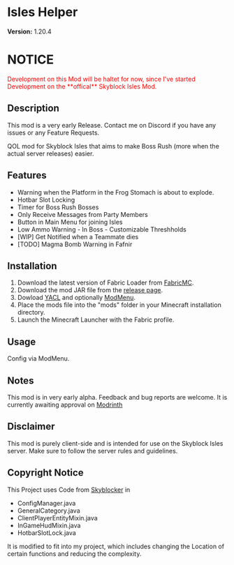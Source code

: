 # Isles Helper

**Version:** 1.20.4

# NOTICE
<p style="color:red;"> Development on this Mod will be haltet for now, since I've started Development on the **offical** Skyblock Isles Mod. </p>

## Description

This mod is a very early Release. Contact me on Discord if you have any issues or any Feature Requests.

QOL mod for Skyblock Isles that aims to make Boss Rush (more when the actual server releases) easier.

## Features

- Warning when the Platform in the Frog Stomach is about to explode.
- Hotbar Slot Locking
- Timer for Boss Rush Bosses
- Only Receive Messages from Party Members
- Button in Main Menu for joining Isles
- Low Ammo Warning - In Boss - Customizable Threshholds
- [WIP] Get Notified when a Teammate dies
- [TODO] Magma Bomb Warning in Fafnir

## Installation

1. Download the latest version of Fabric Loader from [FabricMC](https://fabricmc.net/use/).
2. Download the mod JAR file from the [release page](https://github.com/Tripp1e/IslesHelper/tags).
3. Dowload [YACL](https://modrinth.com/mod/yacl) and optionally [ModMenu](https://modrinth.com/mod/modmenu).
4. Place the mods file into the "mods" folder in your Minecraft installation directory.
5. Launch the Minecraft Launcher with the Fabric profile.

## Usage

Config via ModMenu.

## Notes

This mod is in very early alpha. Feedback and bug reports are welcome.
It is currently awaiting approval on [Modrinth](https://modrinth.com/mod/isleshelper)

## Disclaimer

This mod is purely client-side and is intended for use on the Skyblock Isles server. Make sure to follow the server rules and guidelines.

## Copyright Notice

This Project uses Code from [Skyblocker](https://github.com/SkyblockerMod/) in 

- ConfigManager.java
- GeneralCategory.java
- ClientPlayerEntityMixin.java
- InGameHudMixin.java
- HotbarSlotLock.java

It is modified to fit into my project, which includes changing the Location of certain functions and reducing the complexity.
